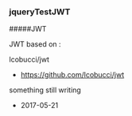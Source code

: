 ### jqueryTestJWT

#####JWT

JWT based on :

lcobucci/jwt 
- https://github.com/lcobucci/jwt

something still writing

- 2017-05-21
